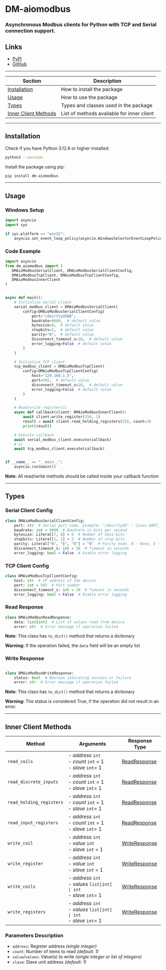 # DM-aiomodbus

### Asynchronous Modbus clients for Python with TCP and Serial connection support.

## Links

* [PyPI](https://pypi.org/project/dm-aiomodbus)
* [GitHub](https://github.com/MykhLibs/dm-aiomodbus)

---

| Section                                       | Description                                |
|-----------------------------------------------|--------------------------------------------|
| [Installation](#installation)                 | How to install the package                 |
| [Usage](#usage)                               | How to use the package                     |
| [Types](#types)                               | Types and classes used in the package      |
| [Inner Client Methods](#inner-client-methods) | List of methods available for inner client |

---

## Installation

Check if you have Python 3.12.6 or higher installed:

```bash
python3 --version
```

Install the package using pip:

```bash
pip install dm-aiomodbus
```

---

## Usage

### Windows Setup

```python
import asyncio
import sys

if sys.platform == "win32":
    asyncio.set_event_loop_policy(asyncio.WindowsSelectorEventLoopPolicy())
```

### Code Example

```python
import asyncio
from dm_aiomodbus import (
   DMAioModbusSerialClient, DMAioModbusSerialClientConfig,
   DMAioModbusTcpClient, DMAioModbusTcpClientConfig,
   DMAioModbusInnerClient
)


async def main():
    # Initialize Serial client
    serial_modbus_client = DMAioModbusSerialClient(
        config=DMAioModbusSerialClientConfig(
            port="/dev/ttyUSB0",
            baudrate=9600,  # default value
            bytesize=8,  # default value
            stopbits=2,  # default value
            parity="N",  # default value
            disconnect_timeout_s=20,  # default value
            error_logging=False  # default value
        )
    )

    # Initialize TCP client
    tcp_modbus_client = DMAioModbusTcpClient(
        config=DMAioModbusTcpClientConfig(
            host="129.168.1.5",
            port=502,  # default value
            disconnect_timeout_s=20,  # default value
            error_logging=False  # default value
        )
    )

    # Read/write register(s)
    async def callback(client: DMAioModbusInnerClient):
        await client.write_register(256, 1)
        result = await client.read_holding_registers(256, count=3)
        print(result)

    # Execute callback
    await serial_modbus_client.execute(callback)
    # or
    await tcp_modbus_client.execute(callback)


if __name__ == "__main__":
    asyncio.run(main())
```

**Note:** All read/write methods should be called inside your callback function

---

## Types

### Serial Client Config

```python
class DMAioModbusSerialClientConfig:
    port: str  # Serial port name. Example: "/dev/ttyS0" - Linux UART, "/dev/ttyUSB0" - linux USB, "COM1" - Windows USB
    baudrate: int = 9600  # Baudrate in bits per second
    bytesize: Literal[7, 8] = 8  # Number of data bits
    stopbits: Literal[1, 2] = 2  # Number of stop bits
    parity: Literal["N", "E", "O"] = "N"  # Parity mode. N - None, E - Even, O - Odd
    disconnect_timeout_s: int = 20  # Timeout in seconds
    error_logging: bool = False  # Enable error logging
```

### TCP Client Config

```python
class DMAioModbusTcpClientConfig:
    host: str  # IP address of the device
    port: int = 502  # Port number
    disconnect_timeout_s: int = 20  # Timeout in seconds
    error_logging: bool = False  # Enable error logging
```

### Read Response

```python
class DMAioModbusReadResponse:
    data: list[int]  # List of values read from device
    error: str  # Error message if operation failed
```

**Note:** This class has `to_dict()` method that returns a dictionary

**Warning:** If the operation failed, the `data` field will be an empty list

### Write Response

```python

class DMAioModbusWriteResponse:
    status: bool  # Boolean indicating success or failure
    error: str  # Error message if operation failed
```

**Note:** This class has `to_dict()` method that returns a dictionary

**Warning:** The status is considered True, if the operation did not result in an error.

---

## Inner Client Methods

| Method                   | Arguments                                                                | Response Type                    |
|--------------------------|--------------------------------------------------------------------------|----------------------------------|
| `read_coils`             | - *address* `int`<br>- *count* `int` = 1<br>- *slave* `int`= 1           | [ReadResponse](#read-response)   |
| `read_discrete_inputs`   | - *address* `int`<br>- *count* `int` = 1<br>- *slave* `int`= 1           | [ReadResponse](#read-response)   |
| `read_holding_registers` | - *address* `int`<br>- *count* `int` = 1<br>- *slave* `int`= 1           | [ReadResponse](#read-response)   |
| `read_input_registers`   | - *address* `int`<br>- *count* `int` = 1<br>- *slave* `int`= 1           | [ReadResponse](#read-response)   |
| `write_coil`             | - *address* `int`<br>- *value* `int`<br>- *slave* `int` = 1              | [WriteResponse](#write-response) |
| `write_register`         | - *address* `int`<br>- *value* `int`<br>- *slave* `int` = 1              | [WriteResponse](#write-response) |
| `write_coils`            | - *address* `int`<br>- *values* `list[int] \| int`<br>- *slave* `int`= 1 | [WriteResponse](#write-response) |
| `write_registers`        | - *address* `int`<br>- *values* `list[int] \| int`<br>- *slave* `int`= 1 | [WriteResponse](#write-response) |

### Parameters Description

- `address`: Register address _(single integer)_
- `count`: Number of items to read _(default: 1)_
- `value`/`values`: Value(s) to write _(single integer or list of integers)_
- `slave`: Slave unit address _(default: 1)_
